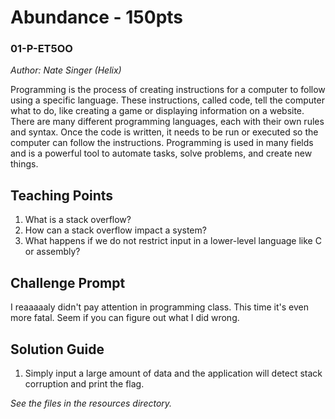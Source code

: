 # Abundance - 150pts
### 01-P-ET5OO
*Author: Nate Singer (Helix)*

Programming is the process of creating instructions for a computer to follow using a specific language. These instructions, called code, tell the computer what to do, like creating a game or displaying information on a website. There are many different programming languages, each with their own rules and syntax. Once the code is written, it needs to be run or executed so the computer can follow the instructions. Programming is used in many fields and is a powerful tool to automate tasks, solve problems, and create new things.

## Teaching Points
1. What is a stack overflow?
2. How can a stack overflow impact a system?
3. What happens if we do not restrict input in a lower-level language like C or assembly?

## Challenge Prompt
I reaaaaaly didn't pay attention in programming class. This time it's even more fatal. Seem if you can figure out what I did wrong.

## Solution Guide
1. Simply input a large amount of data and the application will detect stack corruption and print the flag.

*See the files in the resources directory.*
